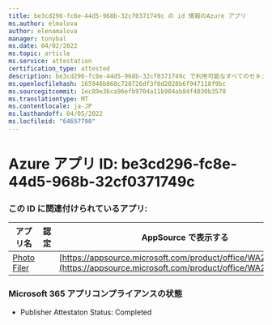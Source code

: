 ```yaml
---
title: be3cd296-fc8e-44d5-968b-32cf0371749c の id 情報のAzure アプリ
ms.author: elmalova
author: elenamalova
manager: tonybal
ms.date: 04/02/2022
ms.topic: article
ms.service: attestation
certification_type: attested
description: be3cd296-fc8e-44d5-968b-32cf0371749c で利用可能なすべてのセキュリティとコンプライアンス情報。
ms.openlocfilehash: 165946b868c720726df3f0d2028b6f947118f9bc
ms.sourcegitcommit: 1ec89e36ca96efb9704a11b904ab84f4030b3578
ms.translationtype: MT
ms.contentlocale: ja-JP
ms.lasthandoff: 04/05/2022
ms.locfileid: "64657790"
---
```

# <a name="azure-app-id-be3cd296-fc8e-44d5-968b-32cf0371749c"></a>Azure アプリ ID: be3cd296-fc8e-44d5-968b-32cf0371749c


### <a name="apps-associated-with-this-id"></a>この ID に関連付けられているアプリ:
| **アプリ名** | **認定** | **AppSource で表示する** |
|--------------|---------------|-----------------------|
| [Photo Filer](../forward/WA200003881.md) |  | [https://appsource.microsoft.com/product/office/WA200003881](https://appsource.microsoft.com/product/office/WA200003881) |

### <a name="microsoft-365-app-compliance-status"></a>Microsoft 365 アプリコンプライアンスの状態
- Publisher Attestaton Status: Completed

